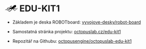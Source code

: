# ![logo](img/logo_small.png) EDU-KIT1

- Základem je deska ROBOTboard: [vyvojove-desky/robot-board](https://www.octopuslab.cz/vyvojove-desky/robot-board/)


- Samostatná stránka projektu: [octopuslab.cz/edu-kit1](https://www.octopuslab.cz/edu-kit1/)


- Repozitář na Githubu: [octopusengine/octopuslab-edu-kit1](https://github.com/octopusengine/octopuslab-edu-kit1)
